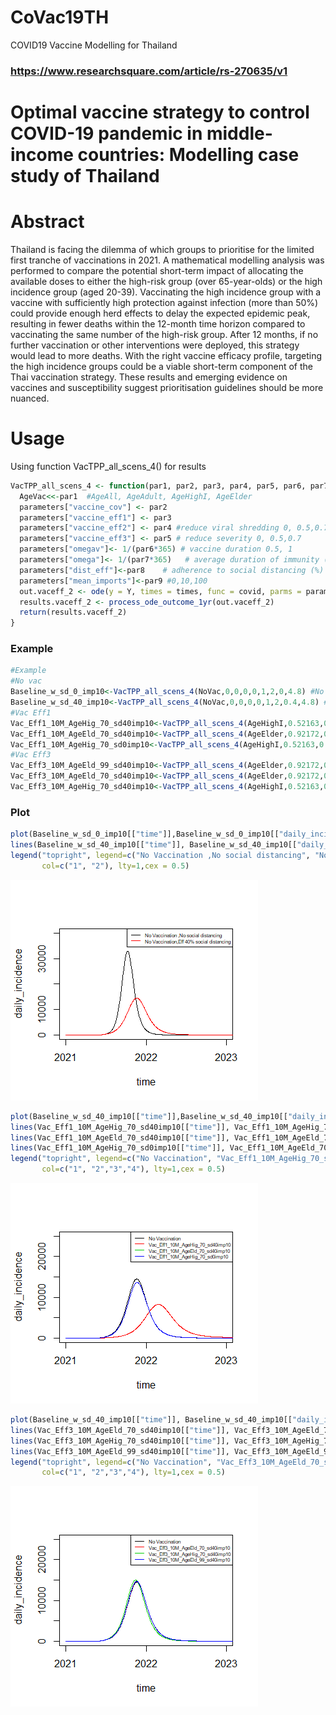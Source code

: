 # CoVac19TH
COVID19 Vaccine Modelling for Thailand

### https://www.researchsquare.com/article/rs-270635/v1

# Optimal vaccine strategy to control COVID-19 pandemic in middle-income countries: Modelling case study of Thailand
# Abstract
Thailand is facing the dilemma of which groups to prioritise for the limited first tranche of vaccinations in 2021. A mathematical modelling analysis was performed to compare the potential short-term impact of allocating the available doses to either the high-risk group (over 65-year-olds) or the high incidence group (aged 20-39). Vaccinating the high incidence group with a vaccine with sufficiently high protection against infection (more than 50%) could provide enough herd effects to delay the expected epidemic peak, resulting in fewer deaths within the 12-month time horizon compared to vaccinating the same number of the high-risk group. After 12 months, if no further vaccination or other interventions were deployed, this strategy would lead to more deaths. With the right vaccine efficacy profile, targeting the high incidence groups could be a viable short-term component of the Thai vaccination strategy. These results and emerging evidence on vaccines and susceptibility suggest prioritisation guidelines should be more nuanced.
# Usage
Using function VacTPP_all_scens_4() for results

```r
VacTPP_all_scens_4 <- function(par1, par2, par3, par4, par5, par6, par7, par8, par9){
  AgeVac<<-par1  #AgeAll, AgeAdult, AgeHighI, AgeElder
  parameters["vaccine_cov"] <- par2
  parameters["vaccine_eff1"] <- par3
  parameters["vaccine_eff2"] <- par4 #reduce viral shredding 0, 0.5,0.7
  parameters["vaccine_eff3"] <- par5 # reduce severity 0, 0.5,0.7
  parameters["omegav"]<- 1/(par6*365) # vaccine duration 0.5, 1
  parameters["omega"]<- 1/(par7*365)   # average duration of immunity (years) min 0.5 max 100 step 0.5  (default 200)
  parameters["dist_eff"]<-par8    # adherence to social distancing (%) min 0 max 100 step 1 , (0, 0.2, 0.4)
  parameters["mean_imports"]<-par9 #0,10,100
  out.vaceff_2 <- ode(y = Y, times = times, func = covid, parms = parameters)
  results.vaceff_2 <- process_ode_outcome_1yr(out.vaceff_2)
  return(results.vaceff_2)
}
```
### Example
```r
#Example
#No vac
Baseline_w_sd_0_imp10<-VacTPP_all_scens_4(NoVac,0,0,0,0,1,2,0,4.8) #No vac ,no social distancing
Baseline_w_sd_40_imp10<-VacTPP_all_scens_4(NoVac,0,0,0,0,1,2,0.4,4.8) #No vac ,Eff 40% social distancing
#Vac Eff1
Vac_Eff1_10M_AgeHig_70_sd40imp10<-VacTPP_all_scens_4(AgeHighI,0.52163,0.7,0,0,1,2,0.4,4.8)
Vac_Eff1_10M_AgeEld_70_sd40imp10<-VacTPP_all_scens_4(AgeElder,0.92172,0.7,0,0,1,2,0.4,4.8)
Vac_Eff1_10M_AgeHig_70_sd0imp10<-VacTPP_all_scens_4(AgeHighI,0.52163,0.7,0,0,1,2,0,4.8)
#Vac Eff3
Vac_Eff3_10M_AgeEld_99_sd40imp10<-VacTPP_all_scens_4(AgeElder,0.92172,0,0,0.999,1,2,0.4,4.8)
Vac_Eff3_10M_AgeEld_70_sd40imp10<-VacTPP_all_scens_4(AgeElder,0.92172,0,0,0.7,1,2,0.4,4.8)
Vac_Eff3_10M_AgeHig_70_sd40imp10<-VacTPP_all_scens_4(AgeHighI,0.52163,0,0,0.7,1,2,0.4,4.8)
```
### Plot 
```r
plot(Baseline_w_sd_0_imp10[["time"]],Baseline_w_sd_0_imp10[["daily_incidence"]],xlab="time",ylab="daily_incidence",type="l", col="1",xlim = as.Date(c("2021-01-01","2023-01-01")),ylim =c(0,40000))
lines(Baseline_w_sd_40_imp10[["time"]], Baseline_w_sd_40_imp10[["daily_incidence"]], col="2")
legend("topright", legend=c("No Vaccination ,No social distancing", "No Vaccination,Eff 40% social distancing"),
       col=c("1", "2"), lty=1,cex = 0.5)
```

![Pic](image/Rplot1.png "Baseline")

```r
plot(Baseline_w_sd_40_imp10[["time"]],Baseline_w_sd_40_imp10[["daily_incidence"]],xlab="time",ylab="daily_incidence",type="l", col="1",xlim = as.Date(c("2021-01-01","2023-01-01")),ylim =c(0,25000))
lines(Vac_Eff1_10M_AgeHig_70_sd40imp10[["time"]], Vac_Eff1_10M_AgeHig_70_sd40imp10[["daily_incidence"]], col="2")
lines(Vac_Eff1_10M_AgeEld_70_sd40imp10[["time"]], Vac_Eff1_10M_AgeEld_70_sd40imp10[["daily_incidence"]], col="3")
lines(Vac_Eff1_10M_AgeHig_70_sd0imp10[["time"]], Vac_Eff1_10M_AgeEld_70_sd40imp10[["daily_incidence"]], col="4")
legend("topright", legend=c("No Vaccination", "Vac_Eff1_10M_AgeHig_70_sd40imp10","Vac_Eff1_10M_AgeEld_70_sd40imp10","Vac_Eff1_10M_AgeHig_70_sd0imp10"),
       col=c("1", "2","3","4"), lty=1,cex = 0.5)

```

![Pic](image/Rplot2.png "Vac Eff1")

```r
plot(Baseline_w_sd_40_imp10[["time"]], Baseline_w_sd_40_imp10[["daily_incidence"]], col="1",xlab="time",ylab="daily_incidence",type="l",xlim = as.Date(c("2021-01-01","2023-01-01")),ylim = c(0,25000))
lines(Vac_Eff3_10M_AgeEld_70_sd40imp10[["time"]], Vac_Eff3_10M_AgeEld_70_sd40imp10[["daily_incidence"]], col="2")
lines(Vac_Eff3_10M_AgeHig_70_sd40imp10[["time"]], Vac_Eff3_10M_AgeHig_70_sd40imp10[["daily_incidence"]], col="3")
lines(Vac_Eff3_10M_AgeEld_99_sd40imp10[["time"]], Vac_Eff3_10M_AgeEld_99_sd40imp10[["daily_incidence"]], col="4")
legend("topright", legend=c("No Vaccination", "Vac_Eff3_10M_AgeEld_70_sd40imp10","Vac_Eff3_10M_AgeHig_70_sd40imp10","Vac_Eff3_10M_AgeEld_99_sd40imp10"),
       col=c("1", "2","3","4"), lty=1,cex = 0.5)
```

![Pic](image/Rplot3.png "Vac Eff3")
